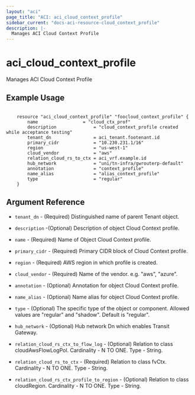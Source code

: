 ```yaml
---
layout: "aci"
page_title: "ACI: aci_cloud_context_profile"
sidebar_current: "docs-aci-resource-cloud_context_profile"
description: |-
  Manages ACI Cloud Context Profile
---
```


# aci_cloud_context_profile #
Manages ACI Cloud Context Profile

## Example Usage ##

```hcl

	resource "aci_cloud_context_profile" "foocloud_context_profile" {
		name 		         = "cloud_ctx_prof"
		description              = "cloud_context_profile created while acceptance testing"
		tenant_dn                = aci_tenant.footenant.id
		primary_cidr             = "10.230.231.1/16"
		region                   = "us-west-1"
		cloud_vendor	         = "aws"
		relation_cloud_rs_to_ctx = aci_vrf.example.id
		hub_network  		 	 = "uni/tn-infra/gwrouterp-default"
		annotation			     = "context_profile"
		name_alias				 = "alias_context_profile"
		type					 = "regular"
	}

```


## Argument Reference ##
* `tenant_dn` - (Required) Distinguished name of parent Tenant object.
* `description` -(Optional) Description of object Cloud Context profile.
* `name` - (Required) Name of Object Cloud Context profile.
* `primary_cidr` - (Required) Primary CIDR block of Cloud Context profile. 
* `region` - (Required) AWS region in which profile is created.
* `cloud_vendor` - (Required) Name of the vendor. e.g. "aws", "azure".
* `annotation` - (Optional) Annotation for object Cloud Context profile.
* `name_alias` - (Optional) Name alias for object Cloud Context profile.
* `type` - (Optional) The specific type of the object or component. Allowed values are "regular" and "shadow". Default is "regular".

* `hub_network` - (Optional) Hub network Dn which enables Transit Gateway.

* `relation_cloud_rs_ctx_to_flow_log` - (Optional) Relation to class cloudAwsFlowLogPol. Cardinality - N TO ONE. Type - String.
                
* `relation_cloud_rs_to_ctx` - (Required) Relation to class fvCtx. Cardinality - N TO ONE. Type - String.
                
* `relation_cloud_rs_ctx_profile_to_region` - (Optional) Relation to class cloudRegion. Cardinality - N TO ONE. Type - String.
                


